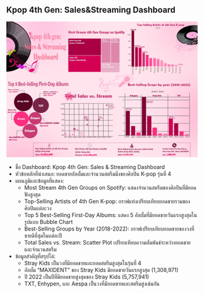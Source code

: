 ## Kpop 4th Gen: Sales&Streaming Dashboard
![story](img/Kpop.jpg)

- ชื่อ Dashboard: Kpop 4th Gen: Sales & Streaming Dashboard
- หัวข้อหลักที่นำเสนอ: ยอดขายอัลบั้มและจำนวนสตรีมมิ่งของศิลปิน K-pop รุ่นที่ 4
- แผนภูมิและข้อมูลที่แสดง:
  - Most Stream 4th Gen Groups on Spotify: แสดงจำนวนสตรีมของศิลปินที่มียอดฟังสูงสุด
  - Top-Selling Artists of 4th Gen K-pop: กราฟแท่งเปรียบเทียบยอดขายรวมของศิลปินแต่ละวง
  - Top 5 Best-Selling First-Day Albums: แสดง 5 อัลบั้มที่มียอดขายวันแรกสูงสุดในรูปแบบ Bubble Chart
  - Best-Selling Groups by Year (2018-2022): กราฟเปรียบเทียบยอดขายของวงที่ขายดีที่สุดในแต่ละปี
  - Total Sales vs. Stream: Scatter Plot เปรียบเทียบความสัมพันธ์ระหว่างยอดขายและจำนวนสตรีม
- ข้อมูลสำคัญที่สรุปได้:
  - Stray Kids เป็นวงที่มียอดขายและยอดสตรีมสูงสุดในรุ่นที่ 4
  - อัลบั้ม “MAXIDENT” ของ Stray Kids มียอดขายวันแรกสูงสุด (1,308,971)
  - ปี 2022 เป็นปีที่มียอดขายสูงสุดของ Stray Kids (5,757,941)
  - TXT, Enhypen, และ Aespa เป็นวงที่มียอดขายและสตรีมสูงเช่นกัน
